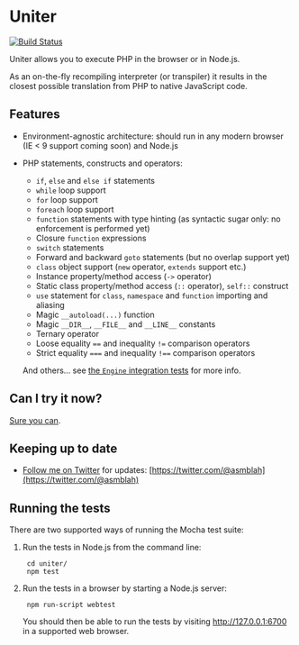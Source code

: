 Uniter
======

[![Build Status](https://secure.travis-ci.org/asmblah/uniter.png)](http://travis-ci.org/asmblah/uniter)

Uniter allows you to execute PHP in the browser or in Node.js.

As an on-the-fly recompiling interpreter (or transpiler) it results in the closest possible translation
from PHP to native JavaScript code.

Features
--------
- Environment-agnostic architecture: should run in any modern browser (IE < 9 support coming soon) and Node.js

- PHP statements, constructs and operators:
    - `if`, `else` and `else if` statements
    - `while` loop support
    - `for` loop support
    - `foreach` loop support
    - `function` statements with type hinting (as syntactic sugar only: no enforcement is performed yet)
    - Closure `function` expressions
    - `switch` statements
    - Forward and backward `goto` statements (but no overlap support yet)
    - `class` object support (`new` operator, `extends` support etc.)
    - Instance property/method access (`->` operator)
    - Static class property/method access (`::` operator), `self::` construct
    - `use` statement for `class`, `namespace` and `function` importing and aliasing
    - Magic `__autoload(...)` function
    - Magic `__DIR__`, `__FILE__` and `__LINE__` constants
    - Ternary operator
    - Loose equality `==` and inequality `!=` comparison operators
    - Strict equality `===` and inequality `!==` comparison operators

    And others... see [the `Engine` integration tests](https://github.com/asmblah/uniter/tree/master/tests/bdd/integration/languages/PHP/engine) for more info.

Can I try it now?
-----------------

[Sure you can](http://asmblah.github.io/uniter/demo/interactive.html).

Keeping up to date
------------------
- [Follow me on Twitter](https://twitter.com/@asmblah) for updates: [https://twitter.com/@asmblah](https://twitter.com/@asmblah)

Running the tests
-----------------

There are two supported ways of running the Mocha test suite:

1. Run the tests in Node.js from the command line:

        cd uniter/
        npm test

2. Run the tests in a browser by starting a Node.js server:

        npm run-script webtest

   You should then be able to run the tests by visiting http://127.0.0.1:6700 in a supported web browser.
